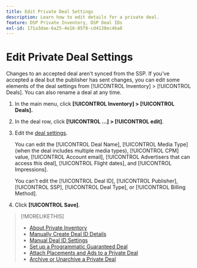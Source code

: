 ```yaml
---
title: Edit Private Deal Settings
description: Learn how to edit details for a private deal.
feature: DSP Private Inventory, DSP Deal IDs
exl-id: 171a3dae-6a25-4e16-85f8-cd4138ec4ba8
---
```

# Edit Private Deal Settings

Changes to an accepted deal aren't synced from the SSP. If you've accepted a deal but the publisher has sent changes, you can edit some elements of the deal settings from [!UICONTROL Inventory] > [!UICONTROL Deals]. You can also rename a deal at any time.

1. In the main menu, click **[!UICONTROL Inventory] > [!UICONTROL Deals].**

1. In the deal row, click  **[!UICONTROL ...] > [!UICONTROL edit]**.

1. Edit the [deal settings](deal-id-settings.md).

    You can edit the [!UICONTROL Deal Name], [!UICONTROL Media Type] (when the deal includes multiple media types), [!UICONTROL CPM] value, [!UICONTROL Account email], [!UICONTROL Advertisers that can access this deal], [!UICONTROL Flight dates], and [!UICONTROL Impressions].

    You can't edit the [!UICONTROL Deal ID], [!UICONTROL Publisher], [!UICONTROL SSP], [!UICONTROL Deal Type], or [!UICONTROL Billing Method]. 

1. Click **[!UICONTROL Save]**.

>[!MORELIKETHIS]
>
>* [About Private Inventory](private-inventory-about.md)
>* [Manually Create Deal ID Details](deal-id-create.md)
>* [Manual Deal ID Settings](deal-id-settings.md)
>* [Set up a Programmatic Guaranteed Deal](programmatic-guaranteed-set-up.md)
>* [Attach Placements and Ads to a Private Deal](/help/dsp/inventory/deal-id-attach-placements.md)
>* [Archive or Unarchive a Private Deal](/help/dsp/inventory/private-deal-archive-unarchive.md)
